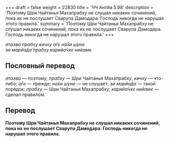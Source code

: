 +++
draft = false
weight = 22830
title = 'ЧЧ Антйа 5.98'
description = 'Поэтому Шри Чайтанья Махапрабху не слушал никаких сочинений, пока их не послушает Сварупа Дамодара. Господь никогда не нарушал этого правила.'
summary = 'Поэтому Шри Чайтанья Махапрабху не слушал никаких сочинений, пока их не послушает Сварупа Дамодара. Господь никогда не нарушал этого правила.'
+++

_атаэва прабху кичху а̄ге на̄хи ш́уне  
эи марйа̄да̄ прабху карийа̄чхе нийаме_

## Пословный перевод

_атаэва_ — поэтому; _прабху_ — Шри Чайтанья Махапрабху; _кичху_ — что-либо; _а̄ге_ — прежде; _на̄хи_ _ш́уне_ — не слушает; _эи_ _марйа̄да̄_ — такой порядок; _прабху_ — Шри Чайтанья Махапрабху; _карийа̄чхе_ _нийаме_ — сделал правилом.

## Перевод

**Поэтому Шри Чайтанья Махапрабху не слушал никаких сочинений, пока их не послушает Сварупа Дамодара. Господь никогда не нарушал этого правила.**
